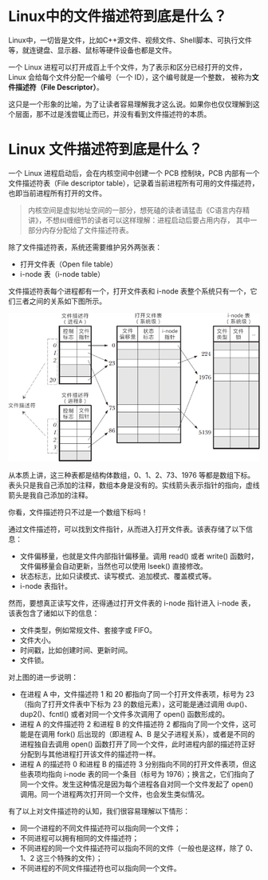 # Linux中的文件描述符到底是什么？
Linux中，一切皆是文件，比如C++源文件、视频文件、Shell脚本、可执行文件等，就连键盘、显示器、鼠标等硬件设备也都是文件。

一个 Linux 进程可以打开成百上千个文件，为了表示和区分已经打开的文件，Linux 会给每个文件分配一个编号（一个 ID），这个编号就是一个整数，
被称为**文件描述符（File Descriptor）**。

这只是一个形象的比喻，为了让读者容易理解我才这么说。如果你也仅仅理解到这个层面，那不过是浅尝辄止而已，并没有看到文件描述符的本质。

# Linux 文件描述符到底是什么？
一个 Linux 进程启动后，会在内核空间中创建一个 PCB 控制块，PCB 内部有一个文件描述符表（File descriptor table），记录着当前进程所有可用的文件描述符，也即当前进程所有打开的文件。

> 内核空间是虚拟地址空间的一部分，想死磕的读者请猛击《C语言内存精讲》，不想纠缠细节的读者可以这样理解：进程启动后要占用内存，
> 其中一部分内存分配给了文件描述符表。

除了文件描述符表，系统还需要维护另外两张表：
+ 打开文件表（Open file table）
+ i-node 表（i-node table）

文件描述符表每个进程都有一个，打开文件表和 i-node 表整个系统只有一个，它们三者之间的关系如下图所示。

![img.png](img.png)

从本质上讲，这三种表都是结构体数组，0、1、2、73、1976 等都是数组下标。表头只是我自己添加的注释，数组本身是没有的。实线箭头表示指针的指向，虚线箭头是我自己添加的注释。

你看，文件描述符只不过是一个数组下标吗！

通过文件描述符，可以找到文件指针，从而进入打开文件表。该表存储了以下信息：
+ 文件偏移量，也就是文件内部指针偏移量。调用 read() 或者 write() 函数时，文件偏移量会自动更新，当然也可以使用 lseek() 直接修改。
+ 状态标志，比如只读模式、读写模式、追加模式、覆盖模式等。
+ i-node 表指针。

然而，要想真正读写文件，还得通过打开文件表的 i-node 指针进入 i-node 表，该表包含了诸如以下的信息：
+ 文件类型，例如常规文件、套接字或 FIFO。
+ 文件大小。
+ 时间戳，比如创建时间、更新时间。
+ 文件锁。

对上图的进一步说明：
+ 在进程 A 中，文件描述符 1 和 20 都指向了同一个打开文件表项，标号为 23（指向了打开文件表中下标为 23 的数组元素），这可能是通过调用 dup()、dup2()、fcntl() 或者对同一个文件多次调用了 open() 函数形成的。
+ 进程 A 的文件描述符 2 和进程 B 的文件描述符 2 都指向了同一个文件，这可能是在调用 fork() 后出现的（即进程 A、B 是父子进程关系），或者是不同的进程独自去调用 open() 函数打开了同一个文件，此时进程内部的描述符正好分配到与其他进程打开该文件的描述符一样。
+ 进程 A 的描述符 0 和进程 B 的描述符 3 分别指向不同的打开文件表项，但这些表项均指向 i-node 表的同一个条目（标号为 1976）；换言之，它们指向了同一个文件。发生这种情况是因为每个进程各自对同一个文件发起了 open() 调用。同一个进程两次打开同一个文件，也会发生类似情况。 

有了以上对文件描述符的认知，我们很容易理解以下情形：
+ 同一个进程的不同文件描述符可以指向同一个文件；
+ 不同进程可以拥有相同的文件描述符；
+ 不同进程的同一个文件描述符可以指向不同的文件（一般也是这样，除了 0、1、2 这三个特殊的文件）；
+ 不同进程的不同文件描述符也可以指向同一个文件。